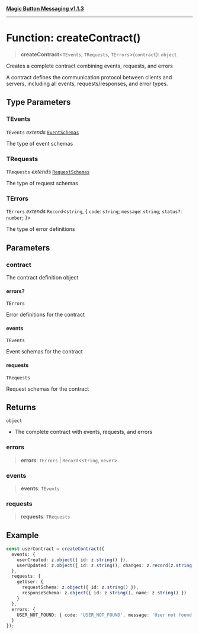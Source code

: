[**Magic Button Messaging v1.1.3**](../README.md)

***

# Function: createContract()

> **createContract**\<`TEvents`, `TRequests`, `TErrors`\>(`contract`): `object`

Creates a complete contract combining events, requests, and errors

A contract defines the communication protocol between clients and servers,
including all events, requests/responses, and error types.

## Type Parameters

### TEvents

`TEvents` *extends* [`EventSchemas`](../type-aliases/EventSchemas.md)

The type of event schemas

### TRequests

`TRequests` *extends* [`RequestSchemas`](../type-aliases/RequestSchemas.md)

The type of request schemas

### TErrors

`TErrors` *extends* `Record`\<`string`, \{ `code`: `string`; `message`: `string`; `status?`: `number`; \}\>

The type of error definitions

## Parameters

### contract

The contract definition object

#### errors?

`TErrors`

Error definitions for the contract

#### events

`TEvents`

Event schemas for the contract

#### requests

`TRequests`

Request schemas for the contract

## Returns

`object`

- The complete contract with events, requests, and errors

### errors

> **errors**: `TErrors` \| `Record`\<`string`, `never`\>

### events

> **events**: `TEvents`

### requests

> **requests**: `TRequests`

## Example

```typescript
const userContract = createContract({
  events: {
    userCreated: z.object({ id: z.string() }),
    userUpdated: z.object({ id: z.string(), changes: z.record(z.string()) })
  },
  requests: {
    getUser: {
      requestSchema: z.object({ id: z.string() }),
      responseSchema: z.object({ id: z.string(), name: z.string() })
    }
  },
  errors: {
    USER_NOT_FOUND: { code: 'USER_NOT_FOUND', message: 'User not found', status: 404 }
  }
});
```
